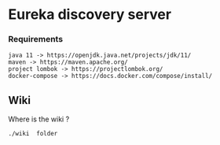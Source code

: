 # Eureka discovery server

### Requirements
````
java 11 -> https://openjdk.java.net/projects/jdk/11/
maven -> https://maven.apache.org/
project lombok -> https://projectlombok.org/
docker-compose -> https://docs.docker.com/compose/install/
````

## Wiki 

Where is the wiki ?
````
./wiki  folder
````
